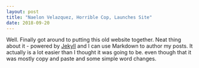 ```yaml
---
layout: post
title: "Naelon Velazquez, Horrible Cop, Launches Site"
date: 2018-09-20
---
```


Well. Finally got around to putting this old website together. Neat thing about it - powered by [Jekyll](http://jekyllrb.com) and I can use Markdown to author my posts. It actually is a lot easier than I thought it was going to be.
even though that it was mostly copy and paste and some simple word changes.
